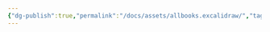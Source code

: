 ```yaml
---
{"dg-publish":true,"permalink":"/docs/assets/allbooks.excalidraw/","tags":["excalidraw"]}
---
```

<style> .container {font-family: sans-serif; text-align: center;} .button-wrapper button {z-index: 1;height: 40px; width: 100px; margin: 10px;padding: 5px;} .excalidraw .App-menu_top .buttonList { display: flex;} .excalidraw-wrapper { height: 800px; margin: 50px; position: relative;} :root[dir="ltr"] .excalidraw .layer-ui__wrapper .zen-mode-transition.App-menu_bottom--transition-left {transform: none;} </style><script src="https://cdn.jsdelivr.net/npm/react@17/umd/react.production.min.js"></script><script src="https://cdn.jsdelivr.net/npm/react-dom@17/umd/react-dom.production.min.js"></script><script type="text/javascript" src="https://cdn.jsdelivr.net/npm/@excalidraw/excalidraw@0/dist/excalidraw.production.min.js"></script><div id="allbooksexcalidraw.md"></div><script>(function(){const InitialData={"type":"excalidraw","version":2,"source":"https://github.com/zsviczian/obsidian-excalidraw-plugin/releases/tag/2.7.4","elements":[{"type":"rectangle","version":1353,"versionNonce":1997073780,"isDeleted":false,"id":"rmyYhp9p14SHO-9n7oYEo","fillStyle":"cross-hatch","strokeWidth":2,"strokeStyle":"solid","roughness":0,"opacity":100,"angle":0,"x":-551.4442676186432,"y":-109.04002624475879,"strokeColor":"#000000","backgroundColor":"#40c05788","width":65.08084106445301,"height":65.08084106445301,"seed":450498125,"groupIds":["eruqTY0QcZm6ADXKzLKKO","jI_pBFJfQPNBuuH0pKvOG","mgxwyMB_gSKh-FZTq3esy","_dRoz3SjhGb0UwRGO05Nh"],"frameId":null,"roundness":null,"boundElements":[{"id":"TP8FgWXgFFw8d-_0MMGNg","type":"arrow"}],"updated":1736753008054,"link":null,"locked":false,"index":"a0"},{"type":"ellipse","version":1140,"versionNonce":207475660,"isDeleted":false,"id":"fqvyJ3O0czM9a6kTTiyQG","fillStyle":"hachure","strokeWidth":2,"strokeStyle":"solid","roughness":0,"opacity":100,"angle":0,"x":-537.8314124409842,"y":-97.97293021924315,"strokeColor":"#000000","backgroundColor":"transparent","width":39.10563151041674,"height":10.753995455228363,"seed":1451015341,"groupIds":["mgxwyMB_gSKh-FZTq3esy","_dRoz3SjhGb0UwRGO05Nh"],"frameId":null,"roundness":{"type":2},"boundElements":[],"updated":1736753008054,"link":null,"locked":false,"index":"a1"},{"type":"line","version":1758,"versionNonce":1341333236,"isDeleted":false,"id":"cYNSYWm0CEhLkaigSUGII","fillStyle":"hachure","strokeWidth":2,"strokeStyle":"solid","roughness":0,"opacity":100,"angle":0,"x":-537.4734960247179,"y":-92.0944621703643,"strokeColor":"#000000","backgroundColor":"transparent","width":38.295773237179446,"height":40.48662140675077,"seed":981114637,"groupIds":["mgxwyMB_gSKh-FZTq3esy","_dRoz3SjhGb0UwRGO05Nh"],"frameId":null,"roundness":{"type":2},"boundElements":[],"updated":1736753008054,"link":null,"locked":false,"startBinding":null,"endBinding":null,"lastCommittedPoint":null,"startArrowhead":null,"endArrowhead":null,"points":[[0,0],[3.8452774439103905,32.14685684595355],[6.768312737880933,37.98883103590748],[20.34867663261207,40.48662140675077],[32.537268066406114,38.400380608974274],[35.36686823918285,31.944173177083314],[38.295773237179446,0.09767190004004078]],"index":"a2"},{"type":"ellipse","version":1150,"versionNonce":864647756,"isDeleted":false,"id":"jqOW1DNGxPNzjfjWT5D3k","fillStyle":"solid","strokeWidth":1,"strokeStyle":"solid","roughness":0,"opacity":100,"angle":0,"x":-520.7032079387802,"y":-81.83196299199199,"strokeColor":"#000000","backgroundColor":"#000","width":4.69818115234375,"height":4.69818115234375,"seed":2102211949,"groupIds":["mgxwyMB_gSKh-FZTq3esy","_dRoz3SjhGb0UwRGO05Nh"],"frameId":null,"roundness":{"type":2},"boundElements":[],"updated":1736753008054,"link":null,"locked":false,"index":"a3"},{"type":"line","version":1836,"versionNonce":1067130996,"isDeleted":false,"id":"QT6Dn9MjjKuZ9ZWkxtTLL","fillStyle":"solid","strokeWidth":2,"strokeStyle":"solid","roughness":0,"opacity":100,"angle":0,"x":-518.2130895305772,"y":-79.25897257451152,"strokeColor":"#000000","backgroundColor":"#000","width":23.24691772460949,"height":11.53113708496096,"seed":1245577165,"groupIds":["mgxwyMB_gSKh-FZTq3esy","_dRoz3SjhGb0UwRGO05Nh"],"frameId":null,"roundness":{"type":2},"boundElements":[],"updated":1736753008054,"link":null,"locked":false,"startBinding":null,"endBinding":null,"lastCommittedPoint":null,"startArrowhead":null,"endArrowhead":null,"points":[[0,0],[7.0229309082030795,7.4353179931640625],[17.00493774414076,11.53113708496096],[22.923687744140693,10.143841552734386],[23.24691772460949,5.890612792968767],[17.962628173828193,1.7561248779296932]],"index":"a4"},{"type":"text","version":1600,"versionNonce":1937526988,"isDeleted":false,"id":"dooQN6Ux","fillStyle":"hachure","strokeWidth":1,"strokeStyle":"solid","roughness":1,"opacity":100,"angle":0,"x":-570.753807413565,"y":-39.86978164203583,"strokeColor":"#000000","backgroundColor":"transparent","width":103.69992065429688,"height":24,"seed":661028397,"groupIds":["_dRoz3SjhGb0UwRGO05Nh"],"frameId":null,"roundness":null,"boundElements":[],"updated":1736753008054,"link":null,"locked":false,"fontSize":20,"fontFamily":1,"text":"S3 Bucket","rawText":"S3 Bucket","textAlign":"center","verticalAlign":"top","containerId":null,"originalText":"S3 Bucket","lineHeight":1.2,"baseline":16,"autoResize":true,"index":"a5"},{"type":"text","version":1120,"versionNonce":1304883700,"isDeleted":false,"id":"W0IS0DKV","fillStyle":"solid","strokeWidth":1,"strokeStyle":"solid","roughness":1,"opacity":100,"angle":0,"x":-921.4451481573967,"y":-301.8922450267762,"strokeColor":"#000000","backgroundColor":"white","width":46.239969193935394,"height":25,"seed":1641252525,"groupIds":["UpTZttvpuy3ZVBiGLLbv_"],"frameId":null,"roundness":null,"boundElements":[],"updated":1736753008054,"link":null,"locked":false,"fontSize":20,"fontFamily":1,"text":"User","rawText":"User","textAlign":"left","verticalAlign":"top","containerId":null,"originalText":"User","lineHeight":1.25,"baseline":16,"autoResize":true,"index":"a6"},{"type":"line","version":1428,"versionNonce":198203212,"isDeleted":false,"id":"LMDlO47zLWwTPzuMdhghZ","fillStyle":"cross-hatch","strokeWidth":2,"strokeStyle":"solid","roughness":0,"opacity":100,"angle":0,"x":-924.2323688059041,"y":-311.54517103675494,"strokeColor":"#000000","backgroundColor":"#ced4da","width":49.26942071813747,"height":43.87300421060919,"seed":73935117,"groupIds":["BImb2PSgI7jRiEEQWGt7a","UpTZttvpuy3ZVBiGLLbv_"],"frameId":null,"roundness":{"type":2},"boundElements":[],"updated":1736753008054,"link":null,"locked":false,"startBinding":null,"endBinding":null,"lastCommittedPoint":null,"startArrowhead":null,"endArrowhead":null,"points":[[0,0],[5.518175120431392,-29.072472669680792],[23.649321944705985,-43.87300421060919],[41.780468768980576,-32.244015142736835],[49.26942071813747,-3.0188078795298896],[0,0]],"index":"a7"},{"type":"ellipse","version":1165,"versionNonce":427594612,"isDeleted":false,"id":"P8Col7zsePW60NtJAT9uT","fillStyle":"cross-hatch","strokeWidth":2,"strokeStyle":"solid","roughness":0,"opacity":100,"angle":0,"x":-911.7784979695884,"y":-378.23621882261136,"strokeColor":"#000000","backgroundColor":"#ced4da","width":25.225943407686408,"height":22.072700481725683,"seed":83459949,"groupIds":["BImb2PSgI7jRiEEQWGt7a","UpTZttvpuy3ZVBiGLLbv_"],"frameId":null,"roundness":null,"boundElements":[],"updated":1736753008054,"link":null,"locked":false,"index":"a8"},{"type":"line","version":1278,"versionNonce":954174924,"isDeleted":false,"id":"TVcXRKR89UZ4whfvTxx_Q","fillStyle":"solid","strokeWidth":1,"strokeStyle":"solid","roughness":1,"opacity":100,"angle":0,"x":-696.9925926068244,"y":-383.1347476484853,"strokeColor":"#000000","backgroundColor":"#40c057","width":83.40092287124375,"height":95.43519968714887,"seed":146927939,"groupIds":["D-Hw45Fy2r99RiG6eeome","sevxmacor4VX53vyjcwqw"],"frameId":null,"roundness":null,"boundElements":[],"updated":1736753008054,"link":null,"locked":false,"startBinding":null,"endBinding":null,"lastCommittedPoint":null,"startArrowhead":null,"endArrowhead":null,"points":[[0,0],[-42.21024702774442,24.273735572600913],[-42.210247027744366,70.53906063832747],[0.20391423684905416,95.43519968714887],[41.19067584349933,68.464382384259],[41.19067584349933,22.61399296934611],[0,0]],"index":"a9"},{"type":"line","version":2693,"versionNonce":1895957748,"isDeleted":false,"id":"VsmhI1RPsrK6at8E6TDUh","fillStyle":"solid","strokeWidth":1,"strokeStyle":"solid","roughness":1,"opacity":100,"angle":0,"x":-710.881772112124,"y":-345.8596325478714,"strokeColor":"#000000","backgroundColor":"#ffff","width":43.57536046879597,"height":40.43140363205675,"seed":915984611,"groupIds":["D-Hw45Fy2r99RiG6eeome","sevxmacor4VX53vyjcwqw"],"frameId":null,"roundness":{"type":2},"boundElements":[],"updated":1736753008054,"link":null,"locked":false,"startBinding":null,"endBinding":null,"lastCommittedPoint":null,"startArrowhead":null,"endArrowhead":null,"points":[[0,0],[0.2225423609506891,14.127754832350824],[-0.3286345498876822,29.525768322873617],[-7.3335399282959415,28.81318419755768],[-8.658436110923269,6.8160220682394],[-6.422654518339573,-10.347960776327177],[1.8217708199127318,-10.905635309183133],[13.512211801955395,3.717830219039678],[25.425195144948766,18.093440399326504],[26.8743254144175,-9.666358569503233],[33.578217531143025,-10.65777996124715],[34.9169243578727,7.3117327641113885],[33.14003813129276,28.00765431676572],[23.092800753728383,29.24693105644562],[10.185220398427923,14.375610180286856],[0,0]],"index":"aA"},{"type":"text","version":617,"versionNonce":465826892,"isDeleted":false,"id":"qMuiqEhm","fillStyle":"hachure","strokeWidth":1,"strokeStyle":"solid","roughness":1,"opacity":100,"angle":0,"x":-718.120505272735,"y":-287.9960906183682,"strokeColor":"#1e1e1e","backgroundColor":"transparent","width":42.87839186191559,"height":23.17374947516975,"seed":786407341,"groupIds":["sevxmacor4VX53vyjcwqw"],"frameId":null,"roundness":null,"boundElements":[],"updated":1736753008054,"link":null,"locked":false,"fontSize":18.5389995801358,"fontFamily":1,"text":"nginx","rawText":"nginx","textAlign":"center","verticalAlign":"top","containerId":null,"originalText":"nginx","lineHeight":1.25,"baseline":16,"autoResize":true,"index":"aB"},{"type":"arrow","version":591,"versionNonce":1776109172,"isDeleted":false,"id":"2jksbGKXDUuirSigNGrrz","fillStyle":"hachure","strokeWidth":1,"strokeStyle":"solid","roughness":1,"opacity":100,"angle":0,"x":-863.3172646189001,"y":-329.7052231356313,"strokeColor":"#1e1e1e","backgroundColor":"transparent","width":120.9544677734375,"height":1.3586128544082499,"seed":979182029,"groupIds":[],"frameId":null,"roundness":{"type":2},"boundElements":[],"updated":1736753008054,"link":null,"locked":false,"startBinding":null,"endBinding":null,"lastCommittedPoint":null,"startArrowhead":null,"endArrowhead":"arrow","points":[[0,0],[120.9544677734375,-1.3586128544082499]],"index":"aC"},{"type":"line","version":4265,"versionNonce":576162508,"isDeleted":false,"id":"RPBB6P92164ohbC5WIvUH","fillStyle":"hachure","strokeWidth":1,"strokeStyle":"solid","roughness":1,"opacity":100,"angle":0,"x":-326.65286034885366,"y":-447.0785397930852,"strokeColor":"#000000","backgroundColor":"transparent","width":66.3306970261144,"height":66.56221254716132,"seed":1443540717,"groupIds":["2sZQAWAAh9ib-rRUEKE1b","dWq1VsqV5jg_WKbM8Q8XD"],"frameId":null,"roundness":{"type":2},"boundElements":[],"updated":1736753008054,"link":null,"locked":false,"startBinding":null,"endBinding":null,"lastCommittedPoint":null,"startArrowhead":null,"endArrowhead":null,"points":[[0,0],[-6.749894805005703,-1.9903535963478736],[-11.855584465202437,-0.8653711288468972],[-16.65839423030261,0.34614845153875634],[-31.521143368248154,-2.2283306567807517],[-41.84069407974732,4.49992987000386],[-41.559448462872034,20.59583286655615],[-35.45703669891419,37.299040958888455],[-27.40753989505101,46.10573750049281],[-19.341044729728118,36.7597293089463],[-14.921470750260067,36.824632143609904],[-13.400890052429023,38.212316560939385],[-15.273800424147538,40.32629460426537],[-17.805010976024814,41.732522688641595],[-21.915523838047665,44.04739045830699],[-15.865137362193037,44.855070178564],[-11.53828171795868,44.53776743132025],[-8.88447692282811,45.287755742987486],[-7.151610549267115,56.84833243407051],[-3.1802388985121857,63.96609916062064],[6.150418170629884,61.7223281896512],[9.021583210013397,55.272260893617876],[9.302739635104126,45.58342421201011],[10.535893493710915,41.99213402729557],[17.65357102847664,41.88396263618971],[22.715992132231023,38.011426834599874],[17.06944551650505,37.448935600849374],[13.52142388823273,34.89609077075105],[18.345867931554153,26.04767097829147],[23.365020478866136,14.776212025060705],[24.490002946367063,2.6826504994253697],[16.35551433520626,-1.9038164834631732],[6.922969030775151,-2.5961133865406816],[0,0]],"index":"aD"},{"type":"line","version":1941,"versionNonce":2027182068,"isDeleted":false,"id":"WvYE1xQsYBwk-TyejMPLM","fillStyle":"solid","strokeWidth":1,"strokeStyle":"solid","roughness":1,"opacity":100,"angle":0,"x":-341.70385080955015,"y":-446.6245032476316,"strokeColor":"#000000","backgroundColor":"transparent","width":14.206509365236487,"height":43.412784963819085,"seed":1880115533,"groupIds":["2sZQAWAAh9ib-rRUEKE1b","dWq1VsqV5jg_WKbM8Q8XD"],"frameId":null,"roundness":{"type":2},"boundElements":[],"updated":1736753008054,"link":null,"locked":false,"startBinding":null,"endBinding":null,"lastCommittedPoint":null,"startArrowhead":null,"endArrowhead":null,"points":[[0,0],[-4.507141296077572,4.651369817552043],[-6.7426833789320515,13.08873832380926],[-5.769140858979303,22.78810639296819],[-7.067197552249592,28.44907586084155],[-5.660969467873401,32.92016002655056],[-2.271599213223061,35.22781637014221],[2.1273706917486326,37.10278714931059],[5.91336938045379,38.328729581843604],[7.139311812986895,41.42964279354512],[5.2282839034499915,43.412784963819085]],"index":"aE"},{"type":"line","version":1379,"versionNonce":1865699660,"isDeleted":false,"id":"e_RDDk6KF0Z4O7gWMk1Ms","fillStyle":"solid","strokeWidth":1,"strokeStyle":"solid","roughness":1,"opacity":100,"angle":0,"x":-326.9062204662923,"y":-447.07293595076095,"strokeColor":"#000000","backgroundColor":"transparent","width":13.196909714915146,"height":34.72301654498161,"seed":1060345773,"groupIds":["2sZQAWAAh9ib-rRUEKE1b","dWq1VsqV5jg_WKbM8Q8XD"],"frameId":null,"roundness":{"type":2},"boundElements":[],"updated":1736753008054,"link":null,"locked":false,"startBinding":null,"endBinding":null,"lastCommittedPoint":null,"startArrowhead":null,"endArrowhead":null,"points":[[0,0],[3.6778272975993014,0.7571997377410304],[9.302739635104134,5.192226773081367],[11.898853021644813,14.38679501707961],[11.249824675009629,23.148677696654445],[13.196909714915146,29.855303945217837],[11.682510239433077,34.72301654498161]],"index":"aF"},{"type":"line","version":2079,"versionNonce":166541684,"isDeleted":false,"id":"61D8O9XnusiMhlUxZ9PQY","fillStyle":"solid","strokeWidth":1,"strokeStyle":"solid","roughness":1,"opacity":100,"angle":0,"x":-316.8278535210973,"y":-404.32602608004174,"strokeColor":"#000000","backgroundColor":"transparent","width":9.865230868854578,"height":29.81203538877551,"seed":1033771533,"groupIds":["2sZQAWAAh9ib-rRUEKE1b","dWq1VsqV5jg_WKbM8Q8XD"],"frameId":null,"roundness":{"type":2},"boundElements":[],"updated":1736753008054,"link":null,"locked":false,"startBinding":null,"endBinding":null,"lastCommittedPoint":null,"startArrowhead":null,"endArrowhead":null,"points":[[0,0],[0.2235542082854472,-3.959072914474629],[1.835307935762805,-5.646546615726077],[3.879747227663574,-6.511917744572916],[1.435073788671104,-8.221025724045653],[-0.5769140858979502,-11.790681630538987],[-2.718707629794013,-16.70166278674517],[-5.985483641191004,-24.663077172136493],[-4.579255556814821,-29.530789771900487],[1.5216109015557897,-29.81203538877551]],"index":"aG"},{"type":"line","version":1566,"versionNonce":1102333900,"isDeleted":false,"id":"xBN8RZXw5hambcnmaAR3y","fillStyle":"solid","strokeWidth":1,"strokeStyle":"solid","roughness":1,"opacity":100,"angle":0,"x":-348.2288501074604,"y":-429.9849449715034,"strokeColor":"#000000","backgroundColor":"transparent","width":10.49262493726858,"height":22.283306567807504,"seed":1682526317,"groupIds":["2sZQAWAAh9ib-rRUEKE1b","dWq1VsqV5jg_WKbM8Q8XD"],"frameId":null,"roundness":{"type":2},"boundElements":[],"updated":1736753008054,"link":null,"locked":false,"startBinding":null,"endBinding":null,"lastCommittedPoint":null,"startArrowhead":null,"endArrowhead":null,"points":[[0,0],[3.5335987761248187,-1.8028565184310166],[8.004682941833767,-2.2715992132230918],[10.49262493726858,1.4062280843762092],[10.49262493726858,8.653711288468946],[8.978225461786533,14.062280843762013],[8.112854332939632,20.011707354584413]],"index":"aH"},{"type":"line","version":1618,"versionNonce":409856756,"isDeleted":false,"id":"0EKHl7I1y720BQCJMot-V","fillStyle":"solid","strokeWidth":1,"strokeStyle":"solid","roughness":1,"opacity":100,"angle":6.251548691252406,"x":-319.3014097867422,"y":-432.73338162069297,"strokeColor":"#000000","backgroundColor":"transparent","width":3.421443125385963,"height":2.134538641040384,"seed":1358871245,"groupIds":["2sZQAWAAh9ib-rRUEKE1b","dWq1VsqV5jg_WKbM8Q8XD"],"frameId":null,"roundness":{"type":2},"boundElements":[],"updated":1736753008054,"link":null,"locked":false,"startBinding":null,"endBinding":null,"lastCommittedPoint":null,"startArrowhead":null,"endArrowhead":null,"points":[[0,0],[-1.734816232590066,0.9071789224421622],[0.09637867958833639,2.134538641040384],[1.6866268927958972,0.3735442621820665],[0,0]],"index":"aI"},{"type":"line","version":1743,"versionNonce":1576103500,"isDeleted":false,"id":"O5WPYibygs8bJifVki5j-","fillStyle":"solid","strokeWidth":1,"strokeStyle":"solid","roughness":1,"opacity":100,"angle":0.25834385002361504,"x":-341.7180226305689,"y":-430.86678618544136,"strokeColor":"#000000","backgroundColor":"transparent","width":3.6347186651064725,"height":2.0071796502617163,"seed":743954733,"groupIds":["2sZQAWAAh9ib-rRUEKE1b","dWq1VsqV5jg_WKbM8Q8XD"],"frameId":null,"roundness":{"type":2},"boundElements":[],"updated":1736753008054,"link":null,"locked":false,"startBinding":null,"endBinding":null,"lastCommittedPoint":null,"startArrowhead":null,"endArrowhead":null,"points":[[0,0],[-1.7777856397353102,0.8616843634954101],[-0.21293160466858566,2.0071796502617163],[1.3024164835620782,1.676175150321659],[1.8569330253711624,0.06542966967915133],[0,0]],"index":"aJ"},{"type":"text","version":327,"versionNonce":1188850804,"isDeleted":false,"id":"XIFAoAIT","fillStyle":"hachure","strokeWidth":1,"strokeStyle":"solid","roughness":1,"opacity":100,"angle":0,"x":-382.1592950382438,"y":-384.74991009854534,"strokeColor":"#1e1e1e","backgroundColor":"transparent","width":99.69989013671875,"height":25,"seed":1100028803,"groupIds":["dWq1VsqV5jg_WKbM8Q8XD"],"frameId":null,"roundness":null,"boundElements":[{"id":"VFeVNJ6OZeWfpcUkQ2ExD","type":"arrow"}],"updated":1736753008054,"link":null,"locked":false,"fontSize":20,"fontFamily":1,"text":"postgresql","rawText":"postgresql","textAlign":"center","verticalAlign":"top","containerId":null,"originalText":"postgresql","lineHeight":1.25,"baseline":16,"autoResize":true,"index":"aK"},{"type":"arrow","version":211,"versionNonce":1959118028,"isDeleted":false,"id":"TP8FgWXgFFw8d-_0MMGNg","fillStyle":"hachure","strokeWidth":1,"strokeStyle":"solid","roughness":1,"opacity":100,"angle":0,"x":-703.082114452336,"y":-268.3713683328227,"strokeColor":"#1e1e1e","backgroundColor":"transparent","width":140.78449736994514,"height":197.0367250420042,"seed":866535981,"groupIds":[],"frameId":null,"roundness":{"type":2},"boundElements":[],"updated":1736753008054,"link":null,"locked":false,"startBinding":{"focus":0.2084490654633366,"gap":1,"elementId":"eSAEmU08"},"endBinding":{"focus":-0.3321251186906086,"gap":10.853349463747747,"elementId":"rmyYhp9p14SHO-9n7oYEo"},"lastCommittedPoint":null,"startArrowhead":null,"endArrowhead":"arrow","points":[[0,0],[11.521924127757643,174.65405997950927],[140.78449736994514,197.0367250420042]],"index":"aL"},{"type":"text","version":300,"versionNonce":1996406260,"isDeleted":false,"id":"aUxvkT0l","fillStyle":"hachure","strokeWidth":1,"strokeStyle":"solid","roughness":1,"opacity":100,"angle":0,"x":-365.62087979437774,"y":-228.5918200720634,"strokeColor":"#1e1e1e","backgroundColor":"transparent","width":61.7999678067863,"height":25,"seed":522464547,"groupIds":[],"frameId":null,"roundness":null,"boundElements":[],"updated":1736753008054,"link":null,"locked":false,"fontSize":20,"fontFamily":1,"text":"django","rawText":"django","textAlign":"center","verticalAlign":"top","containerId":null,"originalText":"django","lineHeight":1.25,"baseline":16,"autoResize":true,"index":"aM"},{"type":"arrow","version":399,"versionNonce":197872460,"isDeleted":false,"id":"vX3soto0bovJwrLFz--tr","fillStyle":"hachure","strokeWidth":1,"strokeStyle":"solid","roughness":1,"opacity":100,"angle":0,"x":-642.1024876878596,"y":-335.8106921423759,"strokeColor":"#1e1e1e","backgroundColor":"transparent","width":76.68115234375,"height":2.19091796875,"seed":875288173,"groupIds":[],"frameId":null,"roundness":{"type":2},"boundElements":[],"updated":1736753008054,"link":null,"locked":false,"startBinding":null,"endBinding":{"elementId":"2-RE4nn5R6P0xwXMvZQ_T","focus":-0.014102086334399295,"gap":5.236981568758154},"lastCommittedPoint":null,"startArrowhead":null,"endArrowhead":"arrow","points":[[0,0],[76.68115234375,-2.19091796875]],"index":"aN"},{"type":"rectangle","version":2286,"versionNonce":1641734004,"isDeleted":false,"id":"2-RE4nn5R6P0xwXMvZQ_T","fillStyle":"cross-hatch","strokeWidth":2,"strokeStyle":"solid","roughness":0,"opacity":100,"angle":0,"x":-560.1843537753514,"y":-371.73890728973345,"strokeColor":"#000000","backgroundColor":"#fd7e1488","width":64.46115236495699,"height":64.39942473426015,"seed":512213507,"groupIds":["3IISxxuhFnZWSCdqfp1eP","DEUbfxFIDCSQc1_Zw25pf","rE2xGly_SYahTow3AUaLZ"],"frameId":null,"roundness":null,"boundElements":[{"id":"2jksbGKXDUuirSigNGrrz","type":"arrow"},{"id":"vX3soto0bovJwrLFz--tr","type":"arrow"},{"id":"VFeVNJ6OZeWfpcUkQ2ExD","type":"arrow"},{"id":"te8GNI_eOK_Rpw4Hv-Udw","type":"arrow"}],"updated":1736753008054,"link":null,"locked":false,"index":"aO"},{"type":"rectangle","version":1640,"versionNonce":1700528588,"isDeleted":false,"id":"GpW59Re90_09K6A2AisII","fillStyle":"solid","strokeWidth":2,"strokeStyle":"solid","roughness":0,"opacity":100,"angle":0,"x":-538.3982245475188,"y":-350.5327052236074,"strokeColor":"#000000","backgroundColor":"transparent","width":21.136985907710482,"height":21.58982944276917,"seed":1558612387,"groupIds":["8hRNGFEcJ-My2gm1ZmVj9","DEUbfxFIDCSQc1_Zw25pf","rE2xGly_SYahTow3AUaLZ"],"frameId":null,"roundness":null,"boundElements":[],"updated":1736753008054,"link":null,"locked":false,"index":"aP"},{"type":"line","version":1964,"versionNonce":800510196,"isDeleted":false,"id":"x4Pry2vghRnt-fIr4cHmF","fillStyle":"solid","strokeWidth":2,"strokeStyle":"solid","roughness":0,"opacity":100,"angle":4.726840450960482,"x":-527.3183396374782,"y":-332.5305569395017,"strokeColor":"#000","backgroundColor":"#ff00","width":21.298113442520282,"height":21.325685740313624,"seed":1598774595,"groupIds":["AQl4NxuR2s2QlGk8cOUvp","8hRNGFEcJ-My2gm1ZmVj9","DEUbfxFIDCSQc1_Zw25pf","rE2xGly_SYahTow3AUaLZ"],"frameId":null,"roundness":null,"boundElements":[],"updated":1736753008054,"link":null,"locked":false,"startBinding":null,"endBinding":null,"lastCommittedPoint":null,"startArrowhead":null,"endArrowhead":null,"points":[[0,0],[0.05533508667380005,-8.330350296057105],[-21.16993868276674,-8.49388689455444],[-21.242778355846482,12.60784310791851],[-12.973972126229569,12.831798845759185]],"index":"aQ"},{"type":"line","version":1992,"versionNonce":1754392652,"isDeleted":false,"id":"I6bI4_UDQTOmS-WImwMzT","fillStyle":"solid","strokeWidth":2,"strokeStyle":"solid","roughness":0,"opacity":100,"angle":1.5503909961083693,"x":-508.788897265144,"y":-351.30070299541364,"strokeColor":"#000","backgroundColor":"#ff00","width":21.298113442520282,"height":21.325685740313624,"seed":1360313571,"groupIds":["apSMEDWzQHIviUcrFR9N_","8hRNGFEcJ-My2gm1ZmVj9","DEUbfxFIDCSQc1_Zw25pf","rE2xGly_SYahTow3AUaLZ"],"frameId":null,"roundness":null,"boundElements":[],"updated":1736753008054,"link":null,"locked":false,"startBinding":null,"endBinding":null,"lastCommittedPoint":null,"startArrowhead":null,"endArrowhead":null,"points":[[0,0],[0.05533508667380005,-8.330350296057105],[-21.16993868276674,-8.49388689455444],[-21.242778355846482,12.60784310791851],[-12.973972126229569,12.831798845759185]],"index":"aR"},{"type":"text","version":2033,"versionNonce":270045812,"isDeleted":false,"id":"IbNcPYtd","fillStyle":"hachure","strokeWidth":1,"strokeStyle":"solid","roughness":1,"opacity":100,"angle":0,"x":-548.9537775928727,"y":-303.2303771218852,"strokeColor":"#000000","backgroundColor":"transparent","width":40.599984139204025,"height":24,"seed":1842423939,"groupIds":["rE2xGly_SYahTow3AUaLZ"],"frameId":null,"roundness":null,"boundElements":[{"id":"TP8FgWXgFFw8d-_0MMGNg","type":"arrow"}],"updated":1736753008054,"link":null,"locked":false,"fontSize":20,"fontFamily":1,"text":"EC2","rawText":"EC2","textAlign":"left","verticalAlign":"top","containerId":null,"originalText":"EC2","lineHeight":1.2,"baseline":16,"autoResize":true,"index":"aS"},{"type":"arrow","version":52,"versionNonce":155647692,"isDeleted":false,"id":"VFeVNJ6OZeWfpcUkQ2ExD","fillStyle":"hachure","strokeWidth":1,"strokeStyle":"solid","roughness":1,"opacity":100,"angle":0,"x":-485.89429435349996,"y":-348.646931410863,"strokeColor":"#1e1e1e","backgroundColor":"transparent","width":100.74432131407787,"height":32.39148289948173,"seed":980675171,"groupIds":[],"frameId":null,"roundness":{"type":2},"boundElements":[],"updated":1736753008054,"link":null,"locked":false,"startBinding":{"elementId":"2-RE4nn5R6P0xwXMvZQ_T","focus":0.10373673360040112,"gap":9.82890705689448},"endBinding":{"elementId":"XIFAoAIT","focus":0.9036054535088504,"gap":2.99067800117831},"lastCommittedPoint":null,"startArrowhead":null,"endArrowhead":"arrow","points":[[0,0],[100.74432131407787,-32.39148289948173]],"index":"aT"},{"type":"arrow","version":1353,"versionNonce":1371939828,"isDeleted":false,"id":"te8GNI_eOK_Rpw4Hv-Udw","fillStyle":"hachure","strokeWidth":1,"strokeStyle":"solid","roughness":1,"opacity":100,"angle":0,"x":-483.82360570409077,"y":-342.9622057947252,"strokeColor":"#1e1e1e","backgroundColor":"transparent","width":111.62048569569123,"height":70.84148287514961,"seed":1137479011,"groupIds":[],"frameId":null,"roundness":{"type":2},"boundElements":[],"updated":1736753008054,"link":null,"locked":false,"startBinding":{"elementId":"2-RE4nn5R6P0xwXMvZQ_T","focus":-0.5969168976781165,"gap":11.899595706303671},"endBinding":{"elementId":"JoLbDRDi","focus":-0.36815059330286526,"gap":11.261549014294616},"lastCommittedPoint":null,"startArrowhead":null,"endArrowhead":"arrow","points":[[0,0],[111.62048569569123,70.84148287514961]],"index":"aU"},{"id":"JoLbDRDi","type":"image","x":-360.94157099410495,"y":-308.70233584350274,"width":51.06418193867074,"height":78.89129232098009,"angle":0,"strokeColor":"transparent","backgroundColor":"transparent","fillStyle":"hachure","strokeWidth":1,"strokeStyle":"solid","roughness":1,"opacity":100,"roundness":null,"seed":98468,"version":186,"versionNonce":806700364,"updated":1736753008054,"isDeleted":false,"groupIds":[],"boundElements":[{"id":"te8GNI_eOK_Rpw4Hv-Udw","type":"arrow"}],"link":null,"locked":false,"fileId":"f30aa19ba45eeffd212ecd3a83fe31f841c321d7","scale":[1,1],"index":"aV","frameId":null,"status":"pending","crop":null}],"appState":{"theme":"light","viewBackgroundColor":"#ffffff","currentItemStrokeColor":"#1e1e1e","currentItemBackgroundColor":"transparent","currentItemFillStyle":"hachure","currentItemStrokeWidth":1,"currentItemStrokeStyle":"solid","currentItemRoughness":1,"currentItemOpacity":100,"currentItemFontFamily":1,"currentItemFontSize":20,"currentItemTextAlign":"center","currentItemStartArrowhead":null,"currentItemEndArrowhead":"arrow","currentItemArrowType":"round","scrollX":1049.5958868537145,"scrollY":521.3770700930047,"zoom":{"value":2},"currentItemRoundness":"round","gridSize":null,"gridStep":5,"gridModeEnabled":false,"gridColor":{"Bold":"rgba(217, 217, 217, 0.5)","Regular":"rgba(230, 230, 230, 0.5)"},"currentStrokeOptions":null,"frameRendering":{"enabled":true,"clip":true,"name":true,"outline":true},"objectsSnapModeEnabled":false,"activeTool":{"type":"selection","customType":null,"locked":false,"lastActiveTool":null}},"files":{}};InitialData.scrollToContent=true;App=()=>{const e=React.useRef(null),t=React.useRef(null),[n,i]=React.useState({width:void 0,height:void 0});return React.useEffect(()=>{i({width:t.current.getBoundingClientRect().width,height:t.current.getBoundingClientRect().height});const e=()=>{i({width:t.current.getBoundingClientRect().width,height:t.current.getBoundingClientRect().height})};return window.addEventListener("resize",e),()=>window.removeEventListener("resize",e)},[t]),React.createElement(React.Fragment,null,React.createElement("div",{className:"excalidraw-wrapper",ref:t},React.createElement(ExcalidrawLib.Excalidraw,{ref:e,width:n.width,height:n.height,initialData:InitialData,viewModeEnabled:!0,zenModeEnabled:!0,gridModeEnabled:!1})))},excalidrawWrapper=document.getElementById("allbooksexcalidraw.md");ReactDOM.render(React.createElement(App),excalidrawWrapper);})();</script>